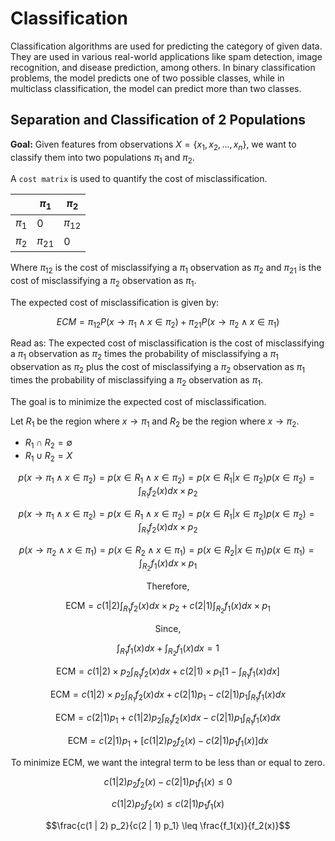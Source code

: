 # Classification
Classification algorithms are used for predicting the category of given data. They are used in various real-world applications like spam detection, image recognition, and disease prediction, among others. In binary classification problems, the model predicts one of two possible classes, while in multiclass classification, the model can predict more than two classes.

## Separation and Classification of 2 Populations
**Goal:** Given features from observations $X= \{x_1, x_2, ..., x_n\}$, we want to classify them into two populations $\pi_{1}$ and $\pi_{2}$.

A `cost matrix` is used to quantify the cost of misclassification. 

|  | $\pi_{1}$ | $\pi_{2}$ |
| --- | --- | --- |
| $\pi_{1}$ | 0 | $\pi_{12}$ |
| $\pi_{2}$ | $\pi_{21}$ | 0 |

Where $\pi_{12}$ is the cost of misclassifying a $\pi_{1}$ observation as $\pi_{2}$ and $\pi_{21}$ is the cost of misclassifying a $\pi_{2}$ observation as $\pi_{1}$. 

The expected cost of misclassification is given by:

$$ECM = \pi_{12}P(x \rightarrow \pi_{1} \wedge x \in \pi_{2}) + \pi_{21}P(x \rightarrow \pi_{2} \wedge x \in \pi_{1})$$

Read as: The expected cost of misclassification is the cost of misclassifying a $\pi_{1}$ observation as $\pi_{2}$ times the probability of misclassifying a $\pi_{1}$ observation as $\pi_{2}$ plus the cost of misclassifying a $\pi_{2}$ observation as $\pi_{1}$ times the probability of misclassifying a $\pi_{2}$ observation as $\pi_{1}$.

The goal is to minimize the expected cost of misclassification.

Let $R_1$ be the region where $x \rightarrow \pi_{1}$ and $R_2$ be the region where $x \rightarrow \pi_{2}$.
- $R_1 \cap R_2 = \emptyset$
- $R_1 \cup R_2 = X$

$$p(x \rightarrow \pi_1 \wedge x \in \pi_2) = p(x \in R_1 \wedge x \in \pi_2) = p(x \in R_1 | x \in \pi_2)p(x \in \pi_2) = \int_{R_1} f_2(x) dx \times p_2$$

$$p(x \rightarrow \pi_1 \wedge x \in \pi_2) = p(x \in R_1 \wedge x \in \pi_2) = p(x \in R_1 | x \in \pi_2)p(x \in \pi_2) = \int_{R_1} f_2(x) dx \times p_2$$

$$p(x \rightarrow \pi_2 \wedge x \in \pi_1) = p(x \in R_2 \wedge x \in \pi_1) = p(x \in R_2 | x \in \pi_1)p(x \in \pi_1) = \int_{R_2} f_1(x) dx \times p_1$$

$$\text{Therefore,}$$

$$\text{ECM} = c(1 | 2) \int_{R_1} f_2(x) dx \times p_2 + c(2 | 1) \int_{R_2} f_1(x) dx \times p_1$$

$$\text{Since,}$$

$$\int_{R_1} f_1(x) dx + \int_{R_2} f_1(x) dx = 1$$

$$\text{ECM} = c(1 | 2) \times p_2 \int_{R_1} f_2(x) dx + c(2 | 1) \times p_1 \left[ 1 - \int_{R_1} f_1(x) dx \right]$$

$$\text{ECM} = c(1 | 2) \times p_2 \int_{R_1} f_2(x) dx + c(2 | 1)p_1 - c(2 | 1)p_1 \int_{R_1} f_1(x) dx$$

$$\text{ECM} = c(2 | 1)p_1 + c(1 | 2)p_2 \int_{R_1} f_2(x) dx - c(2 | 1)p_1 \int_{R_1} f_1(x) dx$$

$$\text{ECM} = c(2 | 1)p_1 + \left[ c(1 | 2)p_2f_2(x) - c(2 | 1)p_1f_1(x) \right] dx$$

$$\text{To minimize ECM, we want the integral term to be less than or equal to zero.}$$

$$c(1 | 2)p_2f_2(x) - c(2 | 1)p_1f_1(x) \leq 0$$

$$c(1 | 2)p_2f_2(x) \leq c(2 | 1)p_1f_1(x)$$

$$\frac{c(1 | 2) p_2}{c(2 | 1) p_1} \leq \frac{f_1(x)}{f_2(x)}$$
